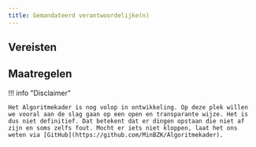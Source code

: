 ```yaml
---
title: Gemandateerd verantwoordelijke(n)
---
```


## Vereisten

<!-- list_vereisten rollen/gemandateerd-verantwoordelijke no-rol -->

## Maatregelen

<!-- list_maatregelen rollen/gemandateerd-verantwoordelijke no-rol -->

!!! info "Disclaimer"

    Het Algoritmekader is nog volop in ontwikkeling. Op deze plek willen we vooral aan de slag gaan op een open en transparante wijze. Het is dus niet definitief. Dat betekent dat er dingen opstaan die niet af zijn en soms zelfs fout. Mocht er iets niet kloppen, laat het ons weten via [GitHub](https://github.com/MinBZK/Algoritmekader).